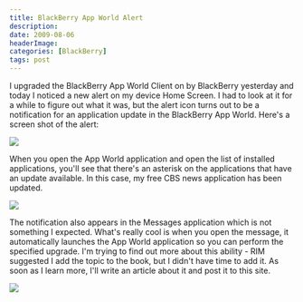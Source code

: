 ```yaml
---
title: BlackBerry App World Alert
description: 
date: 2009-08-06
headerImage: 
categories: [BlackBerry]
tags: post
---
```


I upgraded the BlackBerry App World Client on by BlackBerry yesterday and today I noticed a new alert on my device Home Screen. I had to look at it for a while to figure out what it was, but the alert icon turns out to be a notification for an application update in the BlackBerry App World. Here's a screen shot of the alert:

![](images/stories/appworld01.jpg)

When you open the App World application and open the list of installed applications, you'll see that there's an asterisk on the applications that have an update available. In this case, my free CBS news application has been updated.

![](images/stories/appworld02.jpg)

The notification also appears in the Messages application which is not something I expected. What's really cool is when you open the message, it automatically launches the App World application so you can perform the specified upgrade. I'm trying to find out more about this ability - RIM suggested I add the topic to the book, but I didn't have time to add it. As soon as I learn more, I'll write an article about it and post it to this site.

![](images/stories/appworld03.jpg)